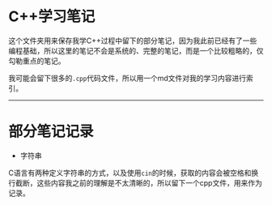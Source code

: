 # C++学习笔记

这个文件夹用来保存我学C++过程中留下的部分笔记，因为我此前已经有了一些编程基础，所以这里的笔记不会是系统的、完整的笔记，而是一个比较粗略的，仅勾勒重点的笔记。

我可能会留下很多的`.cpp`代码文件，所以用一个md文件对我的学习内容进行索引。

---

# 部分笔记记录

- 字符串

C语言有两种定义字符串的方式，以及使用`cin`的时候，获取的内容会被空格和换行截断，这些内容我之前的理解是不太清晰的，所以留下一个cpp文件，用来作为记录。